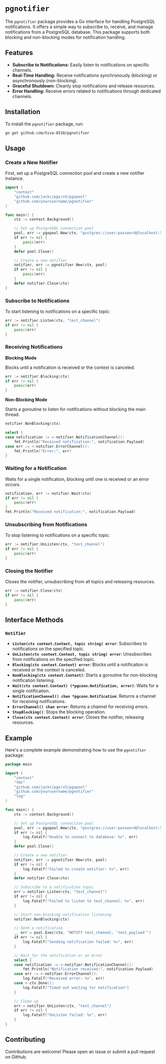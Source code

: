 # `pgnotifier`

The `pgnotifier` package provides a Go interface for handling PostgreSQL notifications. It offers a simple way to subscribe to, receive, and manage notifications from a PostgreSQL database. This package supports both blocking and non-blocking modes for notification handling.

## Features

- **Subscribe to Notifications:** Easily listen to notifications on specific channels.
- **Real-Time Handling:** Receive notifications synchronously (blocking) or asynchronously (non-blocking).
- **Graceful Shutdown:** Cleanly stop notifications and release resources.
- **Error Handling:** Receive errors related to notifications through dedicated channels.

## Installation

To install the `pgnotifier` package, run:

```sh
go get github.com/Siva-0310/pgnotifier
```

## Usage

### Create a New Notifier

First, set up a PostgreSQL connection pool and create a new notifier instance.

```go
import (
    "context"
    "github.com/jackc/pgx/v5/pgxpool"
    "github.com/yourusername/pgnotifier"
)

func main() {
    ctx := context.Background()

    // Set up PostgreSQL connection pool
    pool, err := pgxpool.New(ctx, "postgres://user:password@localhost:5432/alerts")
    if err != nil {
        panic(err)
    }
    defer pool.Close()

    // Create a new notifier
    notifier, err := pgnotifier.New(ctx, pool)
    if err != nil {
        panic(err)
    }
    defer notifier.Close(ctx)
}
```

### Subscribe to Notifications

To start listening to notifications on a specific topic:

```go
err := notifier.Listen(ctx, "test_channel")
if err != nil {
    panic(err)
}
```

### Receiving Notifications

**Blocking Mode**

Blocks until a notification is received or the context is canceled.

```go
err := notifier.Blocking(ctx)
if err != nil {
    panic(err)
}
```

**Non-Blocking Mode**

Starts a goroutine to listen for notifications without blocking the main thread.

```go
notifier.NonBlocking(ctx)

select {
case notification := <-notifier.NotificationChannel():
    fmt.Println("Received notification:", notification.Payload)
case err := <-notifier.ErrorChannel():
    fmt.Println("Error:", err)
}
```

### Waiting for a Notification

Waits for a single notification, blocking until one is received or an error occurs.

```go
notification, err := notifier.Wait(ctx)
if err != nil {
    panic(err)
}
fmt.Println("Received notification:", notification.Payload)
```

### Unsubscribing from Notifications

To stop listening to notifications on a specific topic:

```go
err := notifier.UnListen(ctx, "test_channel")
if err != nil {
    panic(err)
}
```

### Closing the Notifier

Closes the notifier, unsubscribing from all topics and releasing resources.

```go
err := notifier.Close(ctx)
if err != nil {
    panic(err)
}
```

## Interface Methods

### `Notifier`

- **`Listen(ctx context.Context, topic string) error`**: Subscribes to notifications on the specified topic.
- **`UnListen(ctx context.Context, topic string) error`**: Unsubscribes from notifications on the specified topic.
- **`Blocking(ctx context.Context) error`**: Blocks until a notification is received or the context is canceled.
- **`NonBlocking(ctx context.Context)`**: Starts a goroutine for non-blocking notification listening.
- **`Wait(ctx context.Context) (*pgconn.Notification, error)`**: Waits for a single notification.
- **`NotificationChannel() chan *pgconn.Notification`**: Returns a channel for receiving notifications.
- **`ErrorChannel() chan error`**: Returns a channel for receiving errors.
- **`StopBlocking()`**: Stops the blocking operation.
- **`Close(ctx context.Context) error`**: Closes the notifier, releasing resources.

## Example

Here's a complete example demonstrating how to use the `pgnotifier` package:

```go
package main

import (
    "context"
    "fmt"
    "github.com/jackc/pgx/v5/pgxpool"
    "github.com/yourusername/pgnotifier"
    "log"
)

func main() {
    ctx := context.Background()

    // Set up PostgreSQL connection pool
    pool, err := pgxpool.New(ctx, "postgres://user:password@localhost:5432/alerts")
    if err != nil {
        log.Fatalf("Unable to connect to database: %v", err)
    }
    defer pool.Close()

    // Create a new notifier
    notifier, err := pgnotifier.New(ctx, pool)
    if err != nil {
        log.Fatalf("Failed to create notifier: %v", err)
    }
    defer notifier.Close(ctx)

    // Subscribe to a notification topic
    err = notifier.Listen(ctx, "test_channel")
    if err != nil {
        log.Fatalf("Failed to listen to test_channel: %v", err)
    }

    // Start non-blocking notification listening
    notifier.NonBlocking(ctx)

    // Send a notification
    _, err = pool.Exec(ctx, "NOTIFY test_channel, 'test_payload'")
    if err != nil {
        log.Fatalf("Sending notification failed: %v", err)
    }

    // Wait for the notification or an error
    select {
    case notification := <-notifier.NotificationChannel():
        fmt.Println("Notification received:", notification.Payload)
    case err := <-notifier.ErrorChannel():
        log.Fatalf("Received error: %v", err)
    case <-ctx.Done():
        log.Fatalf("Timed out waiting for notification")
    }

    // Clean up
    err = notifier.UnListen(ctx, "test_channel")
    if err != nil {
        log.Fatalf("UnListen failed: %v", err)
    }
}
```

## Contributing

Contributions are welcome! Please open an issue or submit a pull request on GitHub.

<!-- ## License

This project is licensed under the MIT License - see the [LICENSE](LICENSE) file for details. -->
